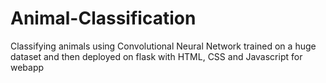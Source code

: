 # Animal-Classification
Classifying animals using Convolutional Neural Network trained on a huge dataset and then deployed on flask with HTML, CSS and Javascript for webapp
